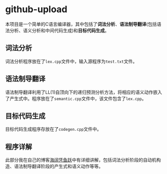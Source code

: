 # github-upload

本项目是一个简单的C语言编译器，其中包括了**词法分析**、**语法制导翻译**(包括语法分析、语义分析和中间代码生成)和**目标代码生成**。

## 词法分析

词法分析程序放在了`lex.cpp`文件中，输入源程序为`test.txt`文件。

## 语法制导翻译

语法制导翻译利用了LL(1)自顶向下的递归预测分析方法，将相应的语义动作嵌入了产生式中。程序放在了`semantic.cpp`文件中，该文件包含了`lex.cpp`。

## 目标代码生成

目标代码生成程序存放在了`codegen.cpp`文件中。

## 程序详解

此部分我在自己的博客[海阔凭鱼跃](https://tanrenxuan.cn)中有详细讲解，包括词法分析阶段的自动机构造、语法制导翻译阶段的产生式和语义动作等等。
